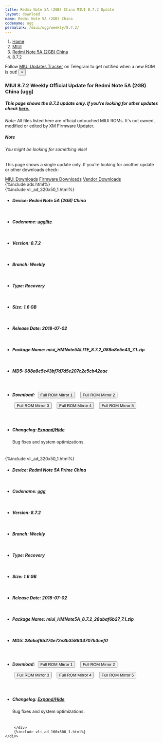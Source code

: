 ```yaml
---
title: Redmi Note 5A (2GB) China MIUI 8.7.2 Update
layout: download
name: Redmi Note 5A (2GB) China
codename: ugg
permalink: /miui/ugg/weekly/8.7.2/
---
```

<nav aria-label="breadcrumb">
    <ol class="breadcrumb">
        <li class="breadcrumb-item"><a href="/">Home</a></li>
        <li class="breadcrumb-item"><a href="/miui/">MIUI</a></li>
        <li class="breadcrumb-item"><a href="/miui/ugg/">Redmi Note 5A (2GB) China</a></li>
        <li class="breadcrumb-item active" aria-current="page">8.7.2</li>
    </ol>
</nav>
<div class="alert alert-primary alert-dismissible fade show" role="alert">
    Follow <a href="https://t.me/MIUIUpdatesTracker" class="alert-link">MIUI Updates Tracker</a> on Telegram to get
    notified when a new ROM is out!
    <button type="button" class="close" data-dismiss="alert" aria-label="Close">
        <span aria-hidden="true">&times;</span>
    </button>
</div>
<div class="col-12 mx-auto">
    <h3 class="title bg-light p-2 rounded">MIUI 8.7.2 Weekly Official Update for Redmi Note 5A (2GB) China (ugg)</h3>
    <h5>This page shows the 8.7.2 update only. If you're looking for other updates check
        <a href="/miui/ugg/">here.</a></h5>
    <p><i>Note: </i>All files listed here are official untouched MIUI ROMs.
        It's not owned, modified or edited by XM Firmware Updater.</p>
    <div class="card">
        <div class="card-body">
            <h5 class="card-title">Note</h5>
            <h6 class="card-subtitle mb-2 text-muted">You might be looking for something else!</h6>
            <p class="card-text">This page shows a single update only.
                If you're looking for another update or other downloads check:</p>
            <a href="/miui/" class="card-link">MIUI Downloads</a>
            <a href="/firmware/" class="card-link">Firmware Downloads</a>
            <a href="/vendor/" class="card-link">Vendor Downloads</a>
        </div>
    </div>
    {%include ads.html%}
    <div class="row justify-content-center">
        <div class="col-10" id="downloads">
                    <div class="card card-body">
            {%include vli_ad_320x50_1.html%}
            <ul class="list-unstyled">
                <li style="padding-bottom: 10px;">
                    <h5><b>Device: </b>Redmi Note 5A (2GB) China</h5>
                </li>
                <li style="padding-bottom: 10px;">
                    <h5><b>Codename: </b> <a href="/miui/ugglite/" target="_blank">ugglite</a> </h5>
                </li>
                <li style="padding-bottom: 10px;">
                    <h5><b>Version: </b>8.7.2</h5>
                </li>
                <li style="padding-bottom: 10px;">
                    <h5><b>Branch: </b>Weekly</h5>
                </li>
                <li style="padding-bottom: 10px;">
                    <h5><b>Type: </b>Recovery</h5>
                </li>
                <li style="padding-bottom: 10px;">
                    <h5><b>Size: </b>1.6 GB</h5>
                </li>
                <li style="padding-bottom: 10px;">
                    <h5><b>Release Date: </b>2018-07-02</h5>
                </li>
                <li style="padding-bottom: 10px;">
                    <h5><b>Package Name: </b><span id="filename" class="text-dark">miui_HMNote5ALITE_8.7.2_088a8e5e43_7.1.zip</span></h5>
                </li>
                <li style="padding-bottom: 10px;">
                    <h5><b>MD5: </b><span id="md5" class="text-muted">088a8e5e43bf7d7d5e207c2e5cb42eae</span></h5>
                </li>
                <li style="padding-bottom: 10px;">
                    <h5><b>Download: </b> <button type="button" id="download" class="btn btn-primary" style="margin: 7px;" onclick="window.open('https://cdnorg.d.miui.com/8.7.2/miui_HMNote5ALITE_8.7.2_088a8e5e43_7.1.zip', '_blank');"><i class="fa fa-download"></i> Full ROM Mirror 1</button> <button type="button" id="download" class="btn btn-primary" style="margin: 7px;" onclick="window.open('https://bkt-sgp-miui-ota-update-alisgp.oss-ap-southeast-1.aliyuncs.com/8.7.2/miui_HMNote5ALITE_8.7.2_088a8e5e43_7.1.zip', '_blank');"><i class="fa fa-download"></i> Full ROM Mirror 2</button> <button type="button" id="download" class="btn btn-primary" style="margin: 7px;" onclick="window.open('https://bn.d.miui.com/8.7.2/miui_HMNote5ALITE_8.7.2_088a8e5e43_7.1.zip', '_blank');"><i class="fa fa-download"></i> Full ROM Mirror 3</button> <button type="button" id="download" class="btn btn-primary" style="margin: 7px;" onclick="window.open('https://bigota.d.miui.com/8.7.2/miui_HMNote5ALITE_8.7.2_088a8e5e43_7.1.zip', '_blank');"><i class="fa fa-download"></i> Full ROM Mirror 4</button> <button type="button" id="download" class="btn btn-primary" style="margin: 7px;" onclick="window.open('https://hugeota.d.miui.com/8.7.2/miui_HMNote5ALITE_8.7.2_088a8e5e43_7.1.zip', '_blank');"><i class="fa fa-download"></i> Full ROM Mirror 5</button></h5>
                </li>
                <li style="padding-bottom: 10px;">
                    <h5><b>Changelog: </b><a href="#ugglite_1_changelog" data-toggle="collapse" role="button"
                            aria-expanded="false" aria-controls="ugglite_1_changelog"> <i class="fa fa-arrow-down"
                                aria-hidden="true"></i> Expand/Hide</a></h5>
                    <div class="collapse" id="ugglite_1_changelog">
                        <p id="changelog_text">Bug fixes and system optimizations.</p>
                    </div>
                </li>
            </ul>
        </div>
        <div class="card card-body">
            {%include vli_ad_320x50_1.html%}
            <ul class="list-unstyled">
                <li style="padding-bottom: 10px;">
                    <h5><b>Device: </b>Redmi Note 5A Prime China</h5>
                </li>
                <li style="padding-bottom: 10px;">
                    <h5><b>Codename: </b> <a href="/miui/ugg/" target="_blank">ugg</a> </h5>
                </li>
                <li style="padding-bottom: 10px;">
                    <h5><b>Version: </b>8.7.2</h5>
                </li>
                <li style="padding-bottom: 10px;">
                    <h5><b>Branch: </b>Weekly</h5>
                </li>
                <li style="padding-bottom: 10px;">
                    <h5><b>Type: </b>Recovery</h5>
                </li>
                <li style="padding-bottom: 10px;">
                    <h5><b>Size: </b>1.6 GB</h5>
                </li>
                <li style="padding-bottom: 10px;">
                    <h5><b>Release Date: </b>2018-07-02</h5>
                </li>
                <li style="padding-bottom: 10px;">
                    <h5><b>Package Name: </b><span id="filename" class="text-dark">miui_HMNote5A_8.7.2_28abaf6b27_7.1.zip</span></h5>
                </li>
                <li style="padding-bottom: 10px;">
                    <h5><b>MD5: </b><span id="md5" class="text-muted">28abaf6b274e72e3b358634707b3cef0</span></h5>
                </li>
                <li style="padding-bottom: 10px;">
                    <h5><b>Download: </b> <button type="button" id="download" class="btn btn-primary" style="margin: 7px;" onclick="window.open('https://cdnorg.d.miui.com/8.7.2/miui_HMNote5A_8.7.2_28abaf6b27_7.1.zip', '_blank');"><i class="fa fa-download"></i> Full ROM Mirror 1</button> <button type="button" id="download" class="btn btn-primary" style="margin: 7px;" onclick="window.open('https://bkt-sgp-miui-ota-update-alisgp.oss-ap-southeast-1.aliyuncs.com/8.7.2/miui_HMNote5A_8.7.2_28abaf6b27_7.1.zip', '_blank');"><i class="fa fa-download"></i> Full ROM Mirror 2</button> <button type="button" id="download" class="btn btn-primary" style="margin: 7px;" onclick="window.open('https://bn.d.miui.com/8.7.2/miui_HMNote5A_8.7.2_28abaf6b27_7.1.zip', '_blank');"><i class="fa fa-download"></i> Full ROM Mirror 3</button> <button type="button" id="download" class="btn btn-primary" style="margin: 7px;" onclick="window.open('https://bigota.d.miui.com/8.7.2/miui_HMNote5A_8.7.2_28abaf6b27_7.1.zip', '_blank');"><i class="fa fa-download"></i> Full ROM Mirror 4</button> <button type="button" id="download" class="btn btn-primary" style="margin: 7px;" onclick="window.open('https://hugeota.d.miui.com/8.7.2/miui_HMNote5A_8.7.2_28abaf6b27_7.1.zip', '_blank');"><i class="fa fa-download"></i> Full ROM Mirror 5</button></h5>
                </li>
                <li style="padding-bottom: 10px;">
                    <h5><b>Changelog: </b><a href="#ugg_2_changelog" data-toggle="collapse" role="button"
                            aria-expanded="false" aria-controls="ugg_2_changelog"> <i class="fa fa-arrow-down"
                                aria-hidden="true"></i> Expand/Hide</a></h5>
                    <div class="collapse" id="ugg_2_changelog">
                        <p id="changelog_text">Bug fixes and system optimizations.</p>
                    </div>
                </li>
            </ul>
        </div>

        </div>
        {%include vli_ad_160x600_1.html%}
    </div>
</div>

